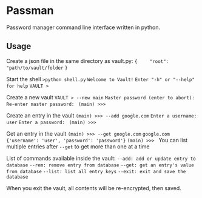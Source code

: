 Passman
=======
Password manager command line interface written in python.

Usage
-----
Create a json file in the same directory as vault.py:
`{`
`    "root": "path/to/vault/folder`
`}`

Start the shell
`>python shell.py`
`Welcome to Vault!`
`Enter "-h" or "--help" for help`
`VAULT > `

Create a new vault
`VAULT > --new main`
`Master password (enter to abort): `
`Re-enter master password: `
`(main) >>> `

Create an entry in the vault
`(main) >>> --add google.com`
`Enter a username: user`
`Enter a password: `
`(main) >>> `

Get an entry in the vault
`(main) >>> --get google.com`
`google.com`
`{'username': 'user', 'password': 'password'}`
`(main) >>> `
You can list multiple entries after `--get` to get more than one at a time

List of commands available inside the vault:
`--add: add or update entry to database`
`--rem: remove entry from database`
`--get: get an entry's value from database`
`--list: list all entry keys`
`--exit: exit and save the database`

When you exit the vault, all contents will be re-encrypted, then saved.